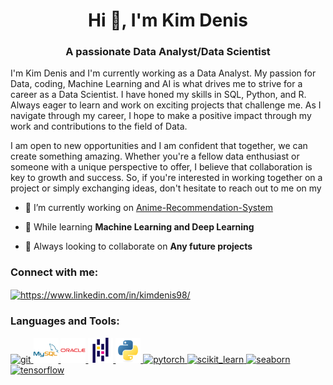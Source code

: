 <h1 align="center">Hi 👋, I'm Kim Denis</h1>
<h3 align="center">A passionate Data Analyst/Data Scientist</h3>


I'm Kim Denis and I'm currently working as a Data Analyst. My passion for Data, coding, Machine Learning and AI is what drives me to strive for a career as a Data Scientist. I have honed my skills in SQL, Python, and R. Always eager to learn and work on exciting projects that challenge me. As I navigate through my career, I hope to make a positive impact through my work and contributions to the field of Data.

I am open to new opportunities and I am confident that together, we can create something amazing. Whether you're a fellow data enthusiast or someone with a unique perspective to offer, I believe that collaboration is key to growth and success. So, if you're interested in working together on a project or simply exchanging ideas, don't hesitate to reach out to me on my

- 🔭 I’m currently working on [Anime-Recommendation-System]([https://github.com/KimKarydas/Anime-Recommendation-System](https://github.com/KimKarydas/Anime-Recommendation-System))

- 🌱 While learning **Machine Learning and Deep Learning**

- 👯 Always looking to collaborate on **Any future projects**


<h3 align="left">Connect with me:</h3>
<p align="left">
<a href="https://www.linkedin.com/in/kimdenis98/" target="blank"><img align="center" src="https://raw.githubusercontent.com/rahuldkjain/github-profile-readme-generator/master/src/images/icons/Social/linked-in-alt.svg" alt="https://www.linkedin.com/in/kimdenis98/" height="30" width="40" /></a>
</p>

<h3 align="left">Languages and Tools:</h3>
<p align="left"> <a href="https://git-scm.com/" target="_blank" rel="noreferrer"> <img src="https://www.vectorlogo.zone/logos/git-scm/git-scm-icon.svg" alt="git" width="40" height="40"/> </a> <a href="https://www.mysql.com/" target="_blank" rel="noreferrer"> <img src="https://raw.githubusercontent.com/devicons/devicon/master/icons/mysql/mysql-original-wordmark.svg" alt="mysql" width="40" height="40"/> </a> <a href="https://www.oracle.com/" target="_blank" rel="noreferrer"> <img src="https://raw.githubusercontent.com/devicons/devicon/master/icons/oracle/oracle-original.svg" alt="oracle" width="40" height="40"/> </a> <a href="https://pandas.pydata.org/" target="_blank" rel="noreferrer"> <img src="https://raw.githubusercontent.com/devicons/devicon/2ae2a900d2f041da66e950e4d48052658d850630/icons/pandas/pandas-original.svg" alt="pandas" width="40" height="40"/> </a> <a href="https://www.python.org" target="_blank" rel="noreferrer"> <img src="https://raw.githubusercontent.com/devicons/devicon/master/icons/python/python-original.svg" alt="python" width="40" height="40"/> </a> <a href="https://pytorch.org/" target="_blank" rel="noreferrer"> <img src="https://www.vectorlogo.zone/logos/pytorch/pytorch-icon.svg" alt="pytorch" width="40" height="40"/> </a> <a href="https://scikit-learn.org/" target="_blank" rel="noreferrer"> <img src="https://upload.wikimedia.org/wikipedia/commons/0/05/Scikit_learn_logo_small.svg" alt="scikit_learn" width="40" height="40"/> </a> <a href="https://seaborn.pydata.org/" target="_blank" rel="noreferrer"> <img src="https://seaborn.pydata.org/_images/logo-mark-lightbg.svg" alt="seaborn" width="40" height="40"/> </a> <a href="https://www.tensorflow.org" target="_blank" rel="noreferrer"> <img src="https://www.vectorlogo.zone/logos/tensorflow/tensorflow-icon.svg" alt="tensorflow" width="40" height="40"/> </a> </p>
<!---
KimKarydas/KimKarydas is a ✨ special ✨ repository because its `README.md` (this file) appears on your GitHub profile.
You can click the Preview link to take a look at your changes.
--->
